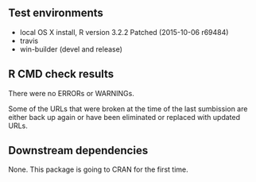 ## Test environments
* local OS X install, R version 3.2.2 Patched (2015-10-06 r69484)
* travis
* win-builder (devel and release)

## R CMD check results

There were no ERRORs or WARNINGs. 

Some of the URLs that were broken at the time of the last sumbission are either back up again or
have been eliminated or replaced with updated URLs.

## Downstream dependencies

None.  This package is going to CRAN for the first time.
